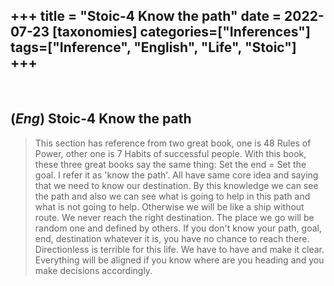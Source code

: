+++
title = "Stoic-4 Know the path"
date = 2022-07-23
[taxonomies]
categories=["Inferences"]
tags=["Inference", "English", "Life", "Stoic"]
+++
---
<br>

## (*Eng*) Stoic-4 Know the path
> This section has reference from two great book, one is 48 Rules of Power, other one is 7 Habits of successful people. With this book, these three great books say the same thing: Set the end = Set the goal. I refer it as 'know the path'. All have same core idea and saying that we need to know our destination. By this knowledge we can see the path and also we can see what is going to help in this path and what is not going to help. Otherwise we will be like a ship without route. We never reach the right destination. The place we go will be random one and defined by others. If you don't know your path, goal, end, destination whatever it is, you have no chance to reach there. Directionless is terrible for this life. We have to have and make it clear. Everything will be aligned if you know where are you heading and you make decisions accordingly.